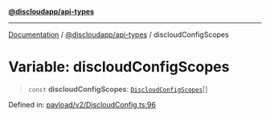 [**@discloudapp/api-types**](../README.md)

***

[Documentation](../../../packages.md) / [@discloudapp/api-types](../README.md) / discloudConfigScopes

# Variable: discloudConfigScopes

> `const` **discloudConfigScopes**: [`DiscloudConfigScopes`](../enumerations/DiscloudConfigScopes.md)[]

Defined in: [payload/v2/DiscloudConfig.ts:96](https://github.com/discloud/discloud.app/blob/bfcb626f6315ac03eb36b36e57f162cd101e1996/packages/api-types/payload/v2/DiscloudConfig.ts#L96)
